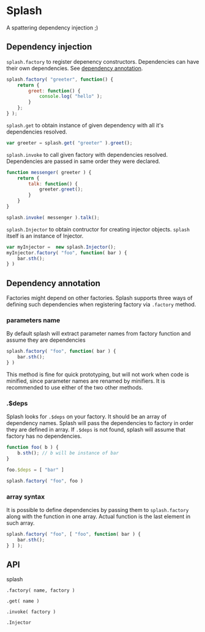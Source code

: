 # Splash
A spattering dependency injection ;)

## Dependency injection

`splash.factory` to register depenency constructors. Dependencies can have their own dependencies. See [dependency annotation](#dependency-annotation).

```js
splash.factory( "greeter", function() {
    return {
        greet: function() {
            console.log( "hello" );
        }
    };
} );
```

`splash.get` to obtain instance of given dependency with all it's dependencies resolved.
```js
var greeter = splash.get( "greeter" ).greet();
```

`splash.invoke` to call given factory with dependencies resolved. Dependencies are passed in same order they were declared.

```js
function messenger( greeter ) {
    return {
        talk: function() {
            greeter.greet();
        }
    }
}

splash.invoke( messenger ).talk();
```

`splash.Injector` to obtain contructor for creating injector objects. `splash` itself is an instance of Injector.

```js
var myInjector =  new splash.Injector();
myInjector.factory( "foo", function( bar ) {
    bar.sth();
} )
```


## Dependency annotation

Factories might depend on other factories. Splash supports three ways of defining such dependencies when registering factory via `.factory` method.

### parameters name
By default splash will extract parameter names from factory function and assume they are dependencies

```js
splash.factory( "foo", function( bar ) {
    bar.sth();
} )
```

This method is fine for quick prototyping, but will not work when code is minified, since parameter names are renamed by minifiers. It is recommended to use either of the two other methods.

### .$deps
Splash looks for `.$deps` on your factory. It should be an array of dependency names. Splash will pass the dependencies to factory in order they are defined in array.
If `.$deps` is not found, splash will assume that factory has no dependencies.

```js
function foo( b ) {
    b.sth(); // b will be instance of bar
}

foo.$deps = [ "bar" ]

splash.factory( "foo", foo )

```

### array syntax
It is possible to define dependencies by passing them to `splash.factory`  along with the function in one array.
Actual function is the last element in such array.

```js
splash.factory( "foo", [ "foo", function( bar ) {
    bar.sth();
} ] );
```

## API
splash

`.factory( name, factory )`

`.get( name )`

`.invoke( factory )`

`.Injector`

